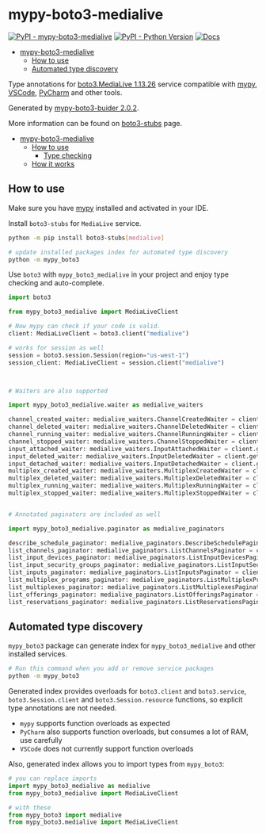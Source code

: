 # mypy-boto3-medialive

[![PyPI - mypy-boto3-medialive](https://img.shields.io/pypi/v/mypy-boto3-medialive.svg?color=blue)](https://pypi.org/project/mypy-boto3-medialive)
[![PyPI - Python Version](https://img.shields.io/pypi/pyversions/mypy-boto3-medialive.svg?color=blue)](https://pypi.org/project/mypy-boto3-medialive)
[![Docs](https://img.shields.io/readthedocs/mypy-boto3-builder.svg?color=blue)](https://mypy-boto3-builder.readthedocs.io/)

- [mypy-boto3-medialive](#mypy-boto3-medialive)
  - [How to use](#how-to-use)
  - [Automated type discovery](#automated-type-discovery)


Type annotations for
[boto3.MediaLive 1.13.26](https://boto3.amazonaws.com/v1/documentation/api/1.13.26/reference/services/medialive.html#MediaLive) service
compatible with [mypy](https://github.com/python/mypy), [VSCode](https://code.visualstudio.com/),
[PyCharm](https://www.jetbrains.com/pycharm/) and other tools.

Generated by [mypy-boto3-buider 2.0.2](https://github.com/vemel/mypy_boto3_builder).

More information can be found on [boto3-stubs](https://pypi.org/project/boto3-stubs/) page.

- [mypy-boto3-medialive](#mypy-boto3-medialive)
  - [How to use](#how-to-use)
    - [Type checking](#type-checking)
  - [How it works](#how-it-works)

## How to use

Make sure you have [mypy](https://github.com/python/mypy) installed and activated in your IDE.

Install `boto3-stubs` for `MediaLive` service.

```bash
python -m pip install boto3-stubs[medialive]

# update installed packages index for automated type discovery
python -m mypy_boto3
```

Use `boto3` with `mypy_boto3_medialive` in your project and enjoy type checking and auto-complete.

```python
import boto3

from mypy_boto3_medialive import MediaLiveClient

# Now mypy can check if your code is valid.
client: MediaLiveClient = boto3.client("medialive")

# works for session as well
session = boto3.session.Session(region="us-west-1")
session_client: MediaLiveClient = session.client("medialive")



# Waiters are also supported

import mypy_boto3_medialive.waiter as medialive_waiters

channel_created_waiter: medialive_waiters.ChannelCreatedWaiter = client.get_waiter("channel_created")
channel_deleted_waiter: medialive_waiters.ChannelDeletedWaiter = client.get_waiter("channel_deleted")
channel_running_waiter: medialive_waiters.ChannelRunningWaiter = client.get_waiter("channel_running")
channel_stopped_waiter: medialive_waiters.ChannelStoppedWaiter = client.get_waiter("channel_stopped")
input_attached_waiter: medialive_waiters.InputAttachedWaiter = client.get_waiter("input_attached")
input_deleted_waiter: medialive_waiters.InputDeletedWaiter = client.get_waiter("input_deleted")
input_detached_waiter: medialive_waiters.InputDetachedWaiter = client.get_waiter("input_detached")
multiplex_created_waiter: medialive_waiters.MultiplexCreatedWaiter = client.get_waiter("multiplex_created")
multiplex_deleted_waiter: medialive_waiters.MultiplexDeletedWaiter = client.get_waiter("multiplex_deleted")
multiplex_running_waiter: medialive_waiters.MultiplexRunningWaiter = client.get_waiter("multiplex_running")
multiplex_stopped_waiter: medialive_waiters.MultiplexStoppedWaiter = client.get_waiter("multiplex_stopped")


# Annotated paginators are included as well

import mypy_boto3_medialive.paginator as medialive_paginators

describe_schedule_paginator: medialive_paginators.DescribeSchedulePaginator = client.get_paginator("describe_schedule")
list_channels_paginator: medialive_paginators.ListChannelsPaginator = client.get_paginator("list_channels")
list_input_devices_paginator: medialive_paginators.ListInputDevicesPaginator = client.get_paginator("list_input_devices")
list_input_security_groups_paginator: medialive_paginators.ListInputSecurityGroupsPaginator = client.get_paginator("list_input_security_groups")
list_inputs_paginator: medialive_paginators.ListInputsPaginator = client.get_paginator("list_inputs")
list_multiplex_programs_paginator: medialive_paginators.ListMultiplexProgramsPaginator = client.get_paginator("list_multiplex_programs")
list_multiplexes_paginator: medialive_paginators.ListMultiplexesPaginator = client.get_paginator("list_multiplexes")
list_offerings_paginator: medialive_paginators.ListOfferingsPaginator = client.get_paginator("list_offerings")
list_reservations_paginator: medialive_paginators.ListReservationsPaginator = client.get_paginator("list_reservations")
```

## Automated type discovery

`mypy_boto3` package can generate index for `mypy_boto3_medialive` and other installed services.

```bash
# Run this command when you add or remove service packages
python -m mypy_boto3
```

Generated index provides overloads for `boto3.client` and `boto3.service`,
`boto3.Session.client` and `boto3.Session.resource` functions,
so explicit type annotations are not needed.

- `mypy` supports function overloads as expected
- `PyCharm` also supports function overloads, but consumes a lot of RAM, use carefully
- `VSCode` does not currently support function overloads

Also, generated index allows you to import types from `mypy_boto3`:

```python
# you can replace imports
import mypy_boto3_medialive as medialive
from mypy_boto3_medialive import MediaLiveClient

# with these
from mypy_boto3 import medialive
from mypy_boto3.medialive import MediaLiveClient
```